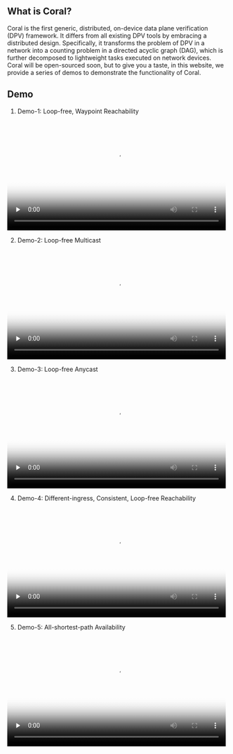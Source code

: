 ## What is Coral?

Coral is the first generic, distributed, on-device data plane verification (DPV)
framework. It differs from all existing DPV tools by embracing a distributed
design. Specifically, it transforms the problem of DPV in a network into a
counting problem in a directed acyclic graph (DAG), which is further decomposed
to lightweight tasks executed on network devices. Coral will be open-sourced
soon, but to give you a taste, in this website, we provide a series of demos to
demonstrate the functionality of Coral.


## Demo

1. Demo-1: Loop-free, Waypoint Reachability

  <video id="video" controls="" preload="none" poster="poster" width="100%">
    <source id="mp4" src="video/demo1.mp4" type="video/mp4">
  </video>

2. Demo-2: Loop-free Multicast

  <video id="video" controls="" preload="none" poster="poster" width="100%">
    <source id="mp4" src="video/demo2.mp4" type="video/mp4">
  </video>

3. Demo-3: Loop-free Anycast

  <video id="video" controls="" preload="none" poster="poster" width="100%">
    <source id="mp4" src="video/demo3.mp4" type="video/mp4">
  </video>

4. Demo-4: Different-ingress, Consistent, Loop-free Reachability

  <video id="video" controls="" preload="none" poster="poster" width="100%">
    <source id="mp4" src="video/demo4.mp4" type="video/mp4">
  </video>

5. Demo-5: All-shortest-path Availability

  <video id="video" controls="" preload="none" poster="poster" width="100%">
    <source id="mp4" src="video/demo5.mp4" type="video/mp4">
  </video>







